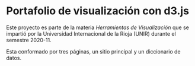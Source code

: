 # Portafolio de visualización con d3.js

Este proyecto es parte de la materia *Herramientas de Visualización* que se impartió por la Universidad Internacional de la Rioja (UNIR) durante el semestre 2020-11.

Esta conformado por tres páginas, un sitio principal y un diccionario de datos.

